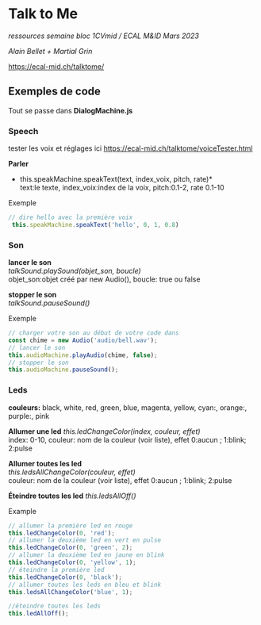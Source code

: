 # Talk to Me

_ressources semaine bloc 1CVmid / ECAL M&ID Mars 2023_

_Alain Bellet + Martial Grin_

https://ecal-mid.ch/talktome/

## Exemples de code

Tout se passe dans **DialogMachine.js**

### Speech
tester les voix et réglages ici
https://ecal-mid.ch/talktome/voiceTester.html

**Parler**  
* this.speakMachine.speakText(text, index_voix, pitch, rate)*  
text:le texte, index_voix:index de la voix, pitch:0.1-2, rate 0.1-10  

Exemple
```JavaScript
// dire hello avec la première voix
 this.speakMachine.speakText('hello', 0, 1, 0.8)
```

### Son
**lancer le son**  
*talkSound.playSound(objet_son, boucle)*  
objet_son:objet créé par new Audio(), boucle: true ou false   

**stopper le son**  
*talkSound.pauseSound()*

Exemple
```JavaScript
// charger votre son au début de votre code dans 
const chime = new Audio('audio/bell.wav');
// lancer le son
this.audioMachine.playAudio(chime, false);
// stopper le son
this.audioMachine.pauseSound();
```

### Leds
**couleurs:**  black, white, red, green, blue, magenta, yellow, cyan:, orange:, purple:, pink  

**Allumer une led**
*this.ledChangeColor(index, couleur, effet)*  
index: 0-10, couleur: nom de la couleur (voir liste), effet 0:aucun ; 1:blink; 2:pulse

**Allumer toutes les led**  
*this.ledsAllChangeColor(couleur, effet)*  
couleur: nom de la couleur (voir liste), effet 0:aucun ; 1:blink; 2:pulse  

**Éteindre toutes les led**
*this.ledsAllOff()*  


Example
```JavaScript
// allumer la première led en rouge
this.ledChangeColor(0, 'red');
// allumer la deuxième led en vert en pulse
this.ledChangeColor(0, 'green', 2);
// allumer la deuxième led en jaune en blink
this.ledChangeColor(0, 'yellow', 1);
// éteindre la première led
this.ledChangeColor(0, 'black');
// allumer toutes les leds en bleu et blink
this.ledsAllChangeColor('blue', 1);

//éteindre toutes les leds
this.ledAllOff();
```
